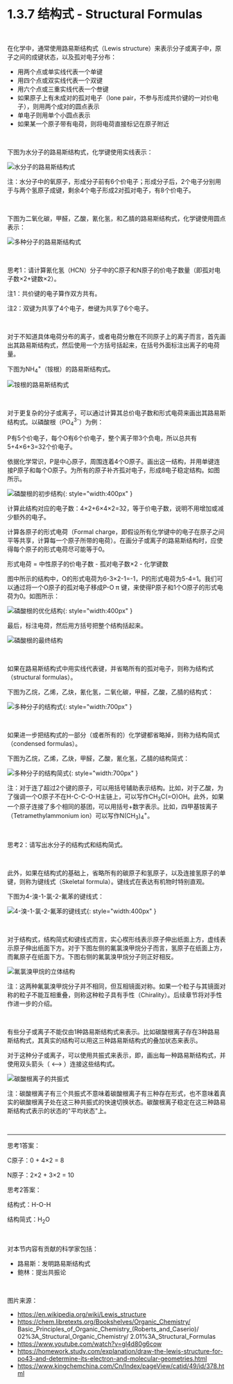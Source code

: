 # 1.3.7 结构式 - Structural Formulas

<br>

在化学中，通常使用路易斯结构式（Lewis structure）来表示分子或离子中，原子之间的成键状态，以及孤对电子分布：

- 用两个点或单实线代表一个单键
- 用四个点或双实线代表一个双键
- 用六个点或三重实线代表一个叁键
- 如果原子上有未成对的孤对电子（lone pair，不参与形成共价键的一对价电子），则用两个成对的圆点表示
- 单电子则用单个小圆点表示
- 如果某一个原子带有电荷，则将电荷直接标记在原子附近

<br>

下图为水分子的路易斯结构式，化学键使用实线表示：

![水分子的路易斯结构式](img/1.3.7-1.png)

注：水分子中的氧原子，形成分子前有6个价电子；形成分子后，2个电子分别用于与两个氢原子成键，剩余4个电子形成2对孤对电子，有8个价电子。

<br>

下图为二氧化碳，甲醛，乙酸，氰化氢，和乙腈的路易斯结构式，化学键使用圆点表示：

![多种分子的路易斯结构式](img/1.3.7-2.png)

<br>

思考1：请计算氰化氢（HCN）分子中的C原子和N原子的价电子数量（即孤对电子数×2+键数×2）。

注1：共价键的电子算作双方共有。

注2：双键为共享了4个电子，叁键为共享了6个电子。

<br>

对于不知道具体电荷分布的离子，或者电荷分散在不同原子上的离子而言，首先画出其路易斯结构式，然后使用一个方括号括起来，在括号外面标注出离子的电荷量。

下图为NH<sub>4</sub><sup>+</sup>（铵根）的路易斯结构式。

![铵根的路易斯结构式](img/1.3.7-3.png)

<br>

对于更复杂的分子或离子，可以通过计算其总价电子数和形式电荷来画出其路易斯结构式。以磷酸根（PO<sub>4</sub><sup>3-</sup>）为例：

P有5个价电子，每个O有6个价电子，整个离子带3个负电，所以总共有5+4×6+3=32个价电子。

依据化学常识，P是中心原子，周围连着4个O原子。画出这一结构，并用单键连接P原子和每个O原子。为所有的原子补齐孤对电子，形成8电子稳定结构。如图所示。

![磷酸根的初步结构](img/1.3.7-4.png){: style="width:400px" }

计算此结构对应的电子数：4×2+6×4×2=32，等于价电子数，说明不用增加或减少额外的电子。

计算各原子的形式电荷（Formal charge，即假设所有化学键中的电子在原子之间平等共享，计算每一个原子所带的电荷）。在画分子或离子的路易斯结构时，应使得每个原子的形式电荷尽可能等于0。

形式电荷 = 中性原子的价电子数 - 孤对电子数×2 - 化学键数

图中所示的结构中，O的形式电荷为6-3×2-1=-1，P的形式电荷为5-4=1。我们可以通过将一个O原子的孤对电子移成P-O π 键，来使得P原子和1个O原子的形式电荷为0。如图所示：

![磷酸根的优化结构](img/1.3.7-5.png){: style="width:400px" }

最后，标注电荷，然后用方括号把整个结构括起来。

![磷酸根的最终结构](img/1.3.7-6.png)

<br>

如果在路易斯结构式中用实线代表键，并省略所有的孤对电子，则称为结构式（structural formulas）。

下图为乙烷，乙烯，乙炔，氰化氢，二氧化碳，甲醛，乙酸，乙腈的结构式：

![多种分子的结构式](img/1.3.7-7.png){: style="width:700px" }

<br>

如果进一步把结构式的一部分（或者所有的）化学键都省略掉，则称为结构简式（condensed formulas）。

下图为乙烷，乙烯，乙炔，甲醛，乙酸，氰化氢，乙腈的结构简式：

![多种分子的结构简式](img/1.3.7-8.png){: style="width:700px" }

注：对于连了超过2个键的原子，可以用括号辅助表示结构。比如，对于乙酸，为了强调一个O原子不在H-C-C-O-H主链上，可以写作CH<sub>3</sub>C(=O)OH。此外，如果一个原子连接了多个相同的基团，可以用括号+数字表示。比如，四甲基铵离子（Tetramethylammonium ion）可以写作N(CH<sub>3</sub>)<sub>4</sub><sup>+</sup>。

<br>

思考2：请写出水分子的结构式和结构简式。

<br>

此外，如果在结构式的基础上，省略所有的碳原子和氢原子，以及连接氢原子的单键，则称为键线式（Skeletal formula）。键线式在表达有机物时特别直观。

下图为4-溴-1-氯-2-氟苯的键线式：

![4-溴-1-氯-2-氟苯的键线式](img/1.3.7-9.png){: style="width:400px" }

<br>

对于结构式，结构简式和键线式而言，实心楔形线表示原子伸出纸面上方，虚线表示原子伸出纸面下方。对于下图左侧的氟氯溴甲烷分子而言，氢原子在纸面上方，而氟原子在纸面下方。下图右侧的氟氯溴甲烷分子则正好相反。

![氟氯溴甲烷的立体结构](img/1.3.7-10.png)

注：这两种氟氯溴甲烷分子并不相同，但互相镜面对称。如果一个粒子与其镜面对称的粒子不能互相重叠，则称这种粒子具有手性（Chirality）。后续章节将对手性作进一步的介绍。

<br>

有些分子或离子不能仅由1种路易斯结构式来表示。比如碳酸根离子存在3种路易斯结构式，其真实的结构可以用这三种路易斯结构式的叠加状态来表示。

对于这种分子或离子，可以使用共振式来表示，即，画出每一种路易斯结构式，并使用双头箭头（ ⟷ ）连接这些结构式。

![碳酸根离子的共振式](img/1.3.7-11.png)

注：碳酸根离子有三个共振式不意味着碳酸根离子有三种存在形式，也不意味着真实的碳酸根离子处在这三种共振式的快速切换状态。碳酸根离子稳定在这三种路易斯结构式表示的状态的"平均状态"上。

<br>

---

思考1答案：

C原子：0 + 4×2 = 8

N原子：2×2 + 3×2 = 10

思考2答案：

结构式：H-O-H

结构简式：H<sub>2</sub>O

<br>

对本节内容有贡献的科学家包括：

- 路易斯：发明路易斯结构式
- 鲍林：提出共振论

<br>

图片来源：

- https://en.wikipedia.org/wiki/Lewis_structure
- https://chem.libretexts.org/Bookshelves/Organic_Chemistry/ Basic_Principles_of_Organic_Chemistry_(Roberts_and_Caserio)/ 02%3A_Structural_Organic_Chemistry/ 2.01%3A_Structural_Formulas
- https://www.youtube.com/watch?v=gl4d80g6cow
- https://homework.study.com/explanation/draw-the-lewis-structure-for-po43-and-determine-its-electron-and-molecular-geometries.html
- https://www.kingchemchina.com/Cn/Index/pageView/catid/49/id/378.html